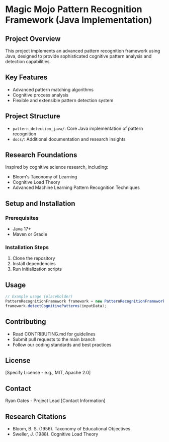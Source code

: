# Magic Mojo Pattern Recognition Framework (Java Implementation)

## Project Overview
This project implements an advanced pattern recognition framework using Java, designed to provide sophisticated cognitive pattern analysis and detection capabilities.

## Key Features
- Advanced pattern matching algorithms
- Cognitive process analysis
- Flexible and extensible pattern detection system

## Project Structure
- `pattern_detection_java/`: Core Java implementation of pattern recognition
- `docs/`: Additional documentation and research insights

## Research Foundations
Inspired by cognitive science research, including:
- Bloom's Taxonomy of Learning
- Cognitive Load Theory
- Advanced Machine Learning Pattern Recognition Techniques

## Setup and Installation
### Prerequisites
- Java 17+
- Maven or Gradle

### Installation Steps
1. Clone the repository
2. Install dependencies
3. Run initialization scripts

## Usage
```java
// Example usage (placeholder)
PatternRecognitionFramework framework = new PatternRecognitionFramework();
framework.detectCognitivePatterns(inputData);
```

## Contributing
- Read CONTRIBUTING.md for guidelines
- Submit pull requests to the main branch
- Follow our coding standards and best practices

## License
[Specify License - e.g., MIT, Apache 2.0]

## Contact
Ryan Oates - Project Lead
[Contact Information]

## Research Citations
- Bloom, B. S. (1956). Taxonomy of Educational Objectives
- Sweller, J. (1988). Cognitive Load Theory 